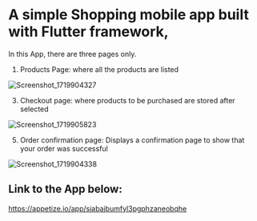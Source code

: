 



 # A simple Shopping mobile app built with Flutter framework,
In this App, there are three pages only.
1. Products Page: where all the products are listed
   
![Screenshot_1719904327](https://github.com/ManifestJosh/hng-task/assets/140409286/99c867c4-c282-4ee7-9796-2e2226eb5dc1)

3. Checkout page: where products to be purchased are stored after selected
   
  ![Screenshot_1719905823](https://github.com/ManifestJosh/hng-task/assets/140409286/dbf24808-3977-49bc-810b-f3e1ec49f46a)

 5. Order confirmation page: Displays a confirmation page to show that your order was successful
    
   ![Screenshot_1719904338](https://github.com/ManifestJosh/hng-task/assets/140409286/39b5a70c-1a57-44a9-8661-57fbe9c8be38)


   ## Link to the App below:
   https://appetize.io/app/sjabajbumfyl3pgphzaneobqhe
